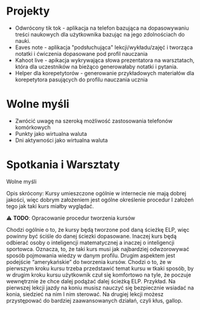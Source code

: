 # Projekty
 - Odwrócony tik tok - aplikacja na telefon bazująca na dopasowywaniu treści naukowych dla użytkownika bazując na jego zdolnościach do nauki.
 - Eaves note - aplikacja "podsłuchująca" lekcji/wykładu/zajęć i tworząca notatki i ćwiczenia dopasowane pod profil nauczania
 - Kahoot live - apikacja wykrywająca słowa prezentatora na warsztatach, która dla uczestników na bieżąco generowałaby notatki i pytania.
 - Helper dla korepetytorów - generowanie przykładowych materiałów dla korepetytora pasujących do profilu nauczania ucznia

# Wolne myśli
* Zwrócić uwagę na szeroką możliwość zastosowania telefonów komórkowych
* Punkty jako wirtualna waluta
* Dni aktywności jako wirtualna waluta




# Spotkania i Warsztaty
Wolne myśli

Opis skrócony: Kursy umieszczone ogólnie w internecie nie mają dobrej jakości, więc dobrym założeniem jest ogólne określenie procedur I założeń tego jak taki kurs miałby wyglądać.

:warning: **TODO**: Opracowanie procedur tworzenia kursów

Chodzi ogólnie o to, że kursy będą tworzone pod daną ścieżkę ELP, więc powinny być ściśle do danej ściezki dopasowane. Inaczej kurs będą odbierać osoby o inteligencji matematycznej a inaczej o inteligencji sportowca. Oznacza, to, że taki kurs musi jak najbardziej odwzorowywać sposób pojmowania wiedzy w danym profilu.
Drugim aspektem jest podejście “amerykańskie” do tworzenia kursów. Chodzi o to, że w pierwszym kroku kursu trzeba przedstawić temat kursu w tkaki sposób, by w drugim kroku kursu użytkownik czuł się komfortowo na tyle, że poczuje wewnętrznie że chce dalej podążać dalej ścieżką ELP.
Przykład. Na pierwszej lekcji jazdy na koniu musisz nauczyć się bezpiecznie wsiadać na konia, siedzieć na nim I nim sterować. Na drugiej lekcji możesz przystępować do bardziej zaawansowanych działań, czyli kłus, gallop.
